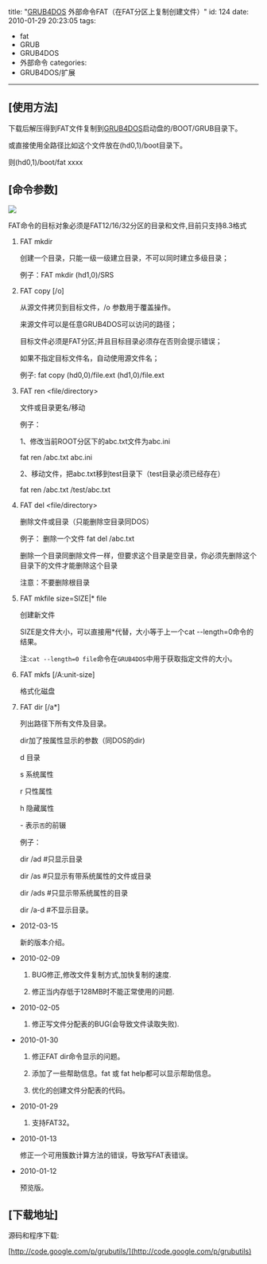 title: "[GRUB4DOS] 外部命令FAT（在FAT分区上复制创建文件）"
id: 124
date: 2010-01-29 20:23:05
tags: 
- fat
- GRUB
- GRUB4DOS
- 外部命令
categories: 
- GRUB4DOS/扩展
---


## [使用方法]

下载后解压得到FAT文件复制到[GRUB4DOS]启动盘的/BOOT/GRUB目录下。

或直接使用全路径比如这个文件放在(hd0,1)/boot目录下。

则(hd0,1)/boot/fat xxxx

## [命令参数]

![](http://d.chenall.net/upload/2010/01/fat_help.png)


FAT命令的目标对象必须是FAT12/16/32分区的目录和文件,目前只支持8.3格式

1.  FAT mkdir <directory>

    创建一个目录，只能一级一级建立目录，不可以同时建立多级目录；

    例子：FAT mkdir (hd1,0)/SRS

2.  FAT copy [/o] <source file> <Destination file>

    从源文件拷贝到目标文件，/o  参数用于覆盖操作。

    来源文件可以是任意GRUB4DOS可以访问的路径；

    目标文件必须是FAT分区;并且目标目录必须存在否则会提示错误；

    如果不指定目标文件名，自动使用源文件名；

    例子: fat copy (hd0,0)/file.ext (hd1,0)/file.ext
 
3.  FAT ren <file/directory> <new>

    文件或目录更名/移动

    例子：

    1、修改当前ROOT分区下的abc.txt文件为abc.ini

    fat ren /abc.txt abc.ini

    2、移动文件，把abc.txt移到test目录下（test目录必须已经存在）

    fat ren /abc.txt /test/abc.txt
   
4.  FAT del <file/directory>

    删除文件或目录（只能删除空目录同DOS）

    例子：
    删除一个文件
    fat del /abc.txt

    删除一个目录同删除文件一样，但要求这个目录是空目录，你必须先删除这个目录下的文件才能删除这个目录
 
    注意：不要删除根目录

5.  FAT mkfile size=SIZE|* file

    创建新文件

    SIZE是文件大小，可以直接用*代替，大小等于上一个cat --length=0命令的结果。

    注:`cat --length=0 file`命令在`GRUB4DOS`中用于获取指定文件的大小。

6.  FAT mkfs [/A:unit-size] <drive>

    格式化磁盘
 
7.  FAT dir [/a*] <PATH>

    列出路径下所有文件及目录。

    dir加了按属性显示的参数（同DOS的dir)

    d 目录

    s 系统属性

    r 只性属性

    h 隐藏属性

    \- 表示`否`的前辍

    例子：

    dir /ad #只显示目录

    dir /as #只显示有带系统属性的文件或目录

    dir /ads #只显示带系统属性的目录

    dir /a-d #不显示目录。


* 2012-03-15

  新的版本介绍。

* 2010-02-09

  1. BUG修正,修改文件复制方式,加快复制的速度.

  2. 修正当内存低于128MB时不能正常使用的问题.

* 2010-02-05

  1. 修正写文件分配表的BUG(会导致文件读取失败).

* 2010-01-30

  1.  修正FAT dir命令显示的问题。

  2.  添加了一些帮助信息。fat 或 fat help都可以显示帮助信息。

  3.  优化的创建文件分配表的代码。

* 2010-01-29

  1. 支持FAT32。

* 2010-01-13

  修正一个可用簇数计算方法的错误，导致写FAT表错误。

* 2010-01-12

  预览版。

## [下载地址]

源码和程序下载:

[http://code.google.com/p/grubutils/](http://code.google.com/p/grubutils)

[GRUB4DOS]: http://chenall.cn:82/categories/GRUB4DOS/